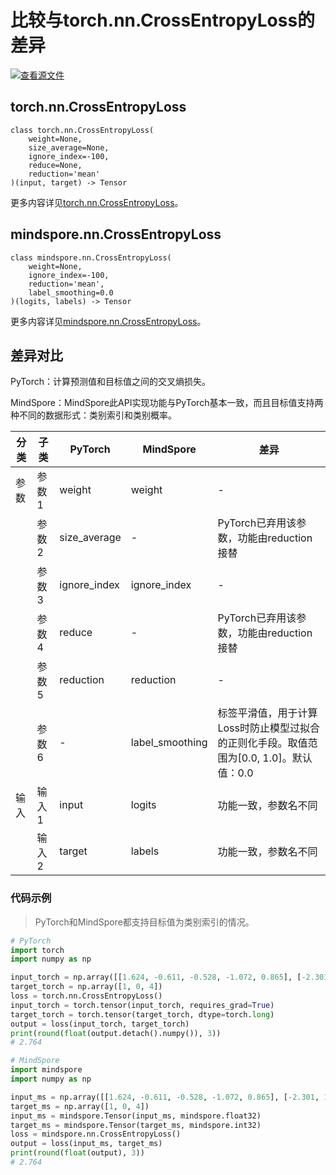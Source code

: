 # 比较与torch.nn.CrossEntropyLoss的差异

[![查看源文件](https://mindspore-website.obs.cn-north-4.myhuaweicloud.com/website-images/r2.1/resource/_static/logo_source.png)](https://gitee.com/mindspore/docs/blob/r2.1/docs/mindspore/source_zh_cn/note/api_mapping/pytorch_diff/CrossEntropyLoss.md)

## torch.nn.CrossEntropyLoss

```text
class torch.nn.CrossEntropyLoss(
    weight=None,
    size_average=None,
    ignore_index=-100,
    reduce=None,
    reduction='mean'
)(input, target) -> Tensor
```

更多内容详见[torch.nn.CrossEntropyLoss](https://pytorch.org/docs/1.8.1/generated/torch.nn.CrossEntropyLoss.html)。

## mindspore.nn.CrossEntropyLoss

```text
class mindspore.nn.CrossEntropyLoss(
    weight=None,
    ignore_index=-100,
    reduction='mean',
    label_smoothing=0.0
)(logits, labels) -> Tensor
```

更多内容详见[mindspore.nn.CrossEntropyLoss](https://www.mindspore.cn/docs/zh-CN/r2.1/api_python/nn/mindspore.nn.CrossEntropyLoss.html)。

## 差异对比

PyTorch：计算预测值和目标值之间的交叉熵损失。

MindSpore：MindSpore此API实现功能与PyTorch基本一致，而且目标值支持两种不同的数据形式：类别索引和类别概率。

| 分类 | 子类  | PyTorch      | MindSpore       | 差异                                                         |
| ---- | ----- | ------------ | --------------- | ------------------------------------------------------------ |
| 参数 | 参数1 | weight       | weight          | -                                                            |
|      | 参数2 | size_average | - | PyTorch已弃用该参数，功能由reduction接替 |
|      | 参数3 | ignore_index | ignore_index    | -                                                            |
|      | 参数4 | reduce | - | PyTorch已弃用该参数，功能由reduction接替 |
|      | 参数5 | reduction    | reduction       | -     |
|      | 参数6 |    -     | label_smoothing | 标签平滑值，用于计算Loss时防止模型过拟合的正则化手段。取值范围为[0.0, 1.0]。默认值：0.0 |
| 输入 | 输入1 | input    | logits       | 功能一致，参数名不同    |
|      | 输入2| target    | labels       | 功能一致，参数名不同   |

### 代码示例

> PyTorch和MindSpore都支持目标值为类别索引的情况。

```python
# PyTorch
import torch
import numpy as np

input_torch = np.array([[1.624, -0.611, -0.528, -1.072, 0.865], [-2.301, 1.744, -0.761, 0.319, -0.249], [1.462, -2.060, -0.322, -0.384, 1.133]])
target_torch = np.array([1, 0, 4])
loss = torch.nn.CrossEntropyLoss()
input_torch = torch.tensor(input_torch, requires_grad=True)
target_torch = torch.tensor(target_torch, dtype=torch.long)
output = loss(input_torch, target_torch)
print(round(float(output.detach().numpy()), 3))
# 2.764

# MindSpore
import mindspore
import numpy as np

input_ms = np.array([[1.624, -0.611, -0.528, -1.072, 0.865], [-2.301, 1.744, -0.761, 0.319, -0.249], [1.462, -2.060, -0.322, -0.384, 1.133]])
target_ms = np.array([1, 0, 4])
input_ms = mindspore.Tensor(input_ms, mindspore.float32)
target_ms = mindspore.Tensor(target_ms, mindspore.int32)
loss = mindspore.nn.CrossEntropyLoss()
output = loss(input_ms, target_ms)
print(round(float(output), 3))
# 2.764
```